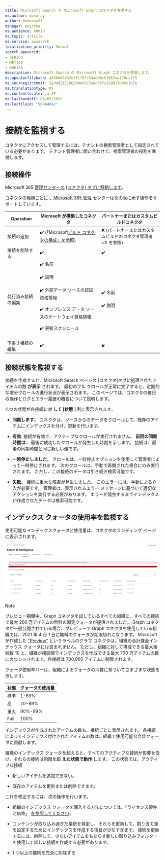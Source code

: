 ```yaml
---
title: Microsoft Search の Microsoft Graph コネクタを管理する
ms.author: monaray
author: monaray97
manager: mnirkhe
ms.audience: Admin
ms.topic: article
ms.service: mssearch
localization_priority: Normal
search.appverid:
- BFB160
- MET150
- MOE150
description: Microsoft Search の Microsoft Graph コネクタを管理します。
ms.openlocfilehash: 488b6e9452e381f8fc64ad06c6f063aa170ca7f5
ms.sourcegitcommit: 3ed4d21510020045d25e8c5b7e168013d96c1b7e
ms.translationtype: MT
ms.contentlocale: ja-JP
ms.lasthandoff: 03/05/2021
ms.locfileid: "50464042"
---
```

<!-- markdownlint-disable no-inline-html -->

# <a name="monitor-your-connections"></a>接続を監視する

コネクタにアクセスして管理するには、テナントの検索管理者として指定されている必要があります。 テナント管理者に問い合わせて、検索管理者の役割を準備します。

## <a name="connection-operations"></a>接続操作

Microsoft 365 [管理センターの](https://admin.microsoft.com/Adminportal/Home#/MicrosoftSearch/Connectors) [[コネクタ] タブに移動します](https://admin.microsoft.com)。

コネクタの種類ごとに [、Microsoft 365 管理](https://admin.microsoft.com) センターは次の表に示す操作をサポートしています。

Operation | Microsoft が構築したコネクタ | パートナーまたはカスタムビルドコネクタ
--- | --- | ---
接続の追加 | :heavy_check_mark: (「Microsoft[ビルド コネクタの構成」を参照)](configure-connector.md) | :x: (パートナーまたはカスタムビルドのコネクタ管理者 UX を参照)
接続を削除する | :heavy_check_mark: | :heavy_check_mark:
発行済み接続の編集 | :heavy_check_mark: 名前<br></br> :heavy_check_mark: 説明<br></br> :heavy_check_mark: 外部データ ソースの認証資格情報<br></br> :heavy_check_mark: オンプレミス データ ソースのゲートウェイ資格情報<br></br> :heavy_check_mark: 更新スケジュール<br></br> | :heavy_check_mark: 名前<br></br> :heavy_check_mark: 説明
下書き接続の編集 | :heavy_check_mark: | :x:

## <a name="monitor-your-connection-status"></a>接続状態を監視する

接続を作成すると、Microsoft Search ページの [コネクタ]タブに処理されたアイテムの数 **が表示** されます。 最初のフル クロールが正常に完了すると、定期的な増分クロールの進行状況が表示されます。 このページでは、コネクタの毎日の操作とログとエラー履歴の概要について説明します。

4 つの状態が各接続に対 **して [状態** ] 列に表示されます。

* **同期します**。 コネクタは、ソースからのデータをクロールして、既存のアイテムにインデックスを付け、更新を行います。

* **有効**: 接続が有効で、アクティブなクロールが実行されません。 **前回の同期時間は** 、最後に成功したクロールが発生した時期を示します。 接続は、最後の同期時間と同じ新しい値です。

* **一時停止しました**。 クロールは、一時停止オプションを使用して管理者によって一時停止されます。 次のクロールは、手動で再開された場合にのみ実行されます。 ただし、この接続のデータは引き続き検索可能です。

* **失敗**。 接続に重大な障害が発生しました。 このエラーには、手動による介入が必要です。 管理者は、表示されるエラー メッセージに基づいて適切なアクションを実行する必要があります。 エラーが発生するまでインデックスが作成されたデータは検索可能です。

## <a name="monitor-your-index-quota-utilization"></a>インデックス クォータの使用率を監視する

使用可能なインデックスクォータと使用量は、コネクタのランディング ページに表示されます。

![インデックス クォータ使用率バー](media/quota_utilization.png)

>[!NOTE]
>プレビュー期間中、Graph コネクタを試しているすべての組織に、すべての接続で最大 200 万アイテムの無料の固定クォータが提供されました。 Graph コネクタが一般公開されている場合、プレビューで Graph コネクタを使用している組織では、2021 年 4 月 1 日に無料のクォータが期限切れになります。
>Microsoft が作成した ["Preview"](connectors-preview.md) というラベルのグラフ コネクタは、組織の合計課金インデックス クォータには含まれません。 ただし、組織に対して構成できる最大接続数 10 と、組織が接続間でインデックスを作成できる最大 700 万アイテムの数にカウントされます。各接続は 700,000 アイテムに制限されます。 

クォータ使用率バーは、組織によるクォータの消費に基づいてさまざまな状態を示します。

状態 | クォータの使用量
--- | ---
標準 | 1-69%
高 | 70-89%
重大 | 90%-99%
Full | 100%

インデックスが作成されたアイテムの数も、接続ごとに表示されます。 各接続によってインデックス付けされたアイテムの数は、組織で使用可能な合計クォータに貢献します。

組織のインデックス クォータを超えると、すべてのアクティブな接続が影響を受け、それらの接続は制限を超 **えた状態で動作** します。 この状態では、アクティブな接続  

* 新しいアイテムを追加できない。

* 既存のアイテムを更新または削除できます。

これを修正するには、次の操作を行います。

* 組織のインデックス クォータを購入する方法については、「ライセンス要件と価格」 [を参照してください](licensing.md)。

* コンテンツが取り込み過ぎた接続を特定し、それらを更新して、割り当て量を設定するためにインデックスを作成する項目が少なすぎます。 接続を更新するには、削除して、少ないアイテムをもたらす新しい取り込みフィルターを使用して新しい接続を作成する必要があります。

* 1 つ以上の接続を完全に削除する
